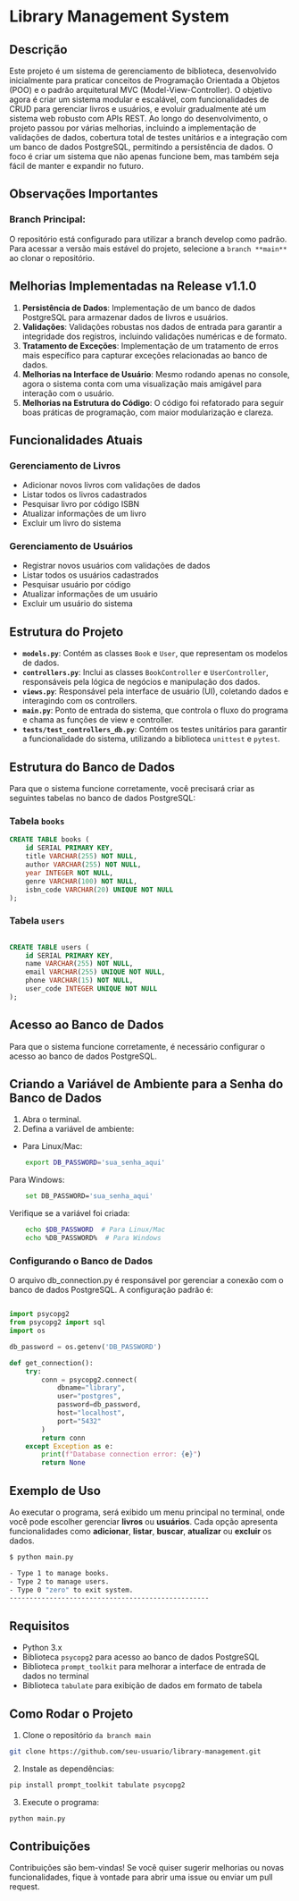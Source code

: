 # Library Management System


## Descrição

Este projeto é um sistema de gerenciamento de biblioteca, desenvolvido inicialmente para praticar conceitos de Programação Orientada a Objetos (POO) e o padrão arquitetural MVC (Model-View-Controller).
O objetivo agora é criar um sistema modular e escalável, com funcionalidades de CRUD para gerenciar livros e usuários, e evoluir gradualmente até um sistema web robusto com APIs REST.
Ao longo do desenvolvimento, o projeto passou por várias melhorias, incluindo a implementação de validações de dados, cobertura total de testes unitários e a integração com um banco de dados PostgreSQL, permitindo a persistência de dados. O foco é criar um sistema que não apenas funcione bem, mas também seja fácil de manter e expandir no futuro.

## Observações Importantes
### Branch Principal: 
O repositório está configurado para utilizar a branch develop como padrão. Para acessar a versão mais estável do projeto, selecione a `branch **main**` ao clonar o repositório.

## Melhorias Implementadas na Release v1.1.0

1. **Persistência de Dados**: Implementação de um banco de dados PostgreSQL para armazenar dados de livros e usuários.
2. **Validações**: Validações robustas nos dados de entrada para garantir a integridade dos registros, incluindo validações numéricas e de formato.
3. **Tratamento de Exceções**: Implementação de um tratamento de erros mais específico para capturar exceções relacionadas ao banco de dados.
4. **Melhorias na Interface de Usuário**: Mesmo rodando apenas no console, agora o sistema conta com uma visualização mais amigável para interação com o usuário.
5. **Melhorias na Estrutura do Código**: O código foi refatorado para seguir boas práticas de programação, com maior modularização e clareza.

## Funcionalidades Atuais

### Gerenciamento de Livros

- Adicionar novos livros com validações de dados
- Listar todos os livros cadastrados
- Pesquisar livro por código ISBN
- Atualizar informações de um livro
- Excluir um livro do sistema

### Gerenciamento de Usuários

- Registrar novos usuários com validações de dados
- Listar todos os usuários cadastrados
- Pesquisar usuário por código
- Atualizar informações de um usuário
- Excluir um usuário do sistema


## Estrutura do Projeto

- **`models.py`**: Contém as classes `Book` e `User`, que representam os modelos de dados.
- **`controllers.py`**: Inclui as classes `BookController` e `UserController`, responsáveis pela lógica de negócios e manipulação dos dados.
- **`views.py`**: Responsável pela interface de usuário (UI), coletando dados e interagindo com os controllers.
- **`main.py`**: Ponto de entrada do sistema, que controla o fluxo do programa e chama as funções de view e controller.
- **`tests/test_controllers_db.py`**: Contém os testes unitários para garantir a funcionalidade do sistema, utilizando a biblioteca `unittest` e `pytest`.

## Estrutura do Banco de Dados

Para que o sistema funcione corretamente, você precisará criar as seguintes tabelas no banco de dados PostgreSQL:

### Tabela `books`

```sql
CREATE TABLE books (
    id SERIAL PRIMARY KEY,
    title VARCHAR(255) NOT NULL,
    author VARCHAR(255) NOT NULL,
    year INTEGER NOT NULL,
    genre VARCHAR(100) NOT NULL,
    isbn_code VARCHAR(20) UNIQUE NOT NULL
);
```

### Tabela `users`

```sql

CREATE TABLE users (
    id SERIAL PRIMARY KEY,
    name VARCHAR(255) NOT NULL,
    email VARCHAR(255) UNIQUE NOT NULL,
    phone VARCHAR(15) NOT NULL,
    user_code INTEGER UNIQUE NOT NULL
);
```

## Acesso ao Banco de Dados

Para que o sistema funcione corretamente, é necessário configurar o acesso ao banco de dados PostgreSQL.

## Criando a Variável de Ambiente para a Senha do Banco de Dados

1. Abra o terminal.
2. Defina a variável de ambiente:
- Para Linux/Mac:

```bash
    export DB_PASSWORD='sua_senha_aqui' 
```
Para Windows:

```bash
    set DB_PASSWORD='sua_senha_aqui'
```
Verifique se a variável foi criada:

```bash
    echo $DB_PASSWORD  # Para Linux/Mac
    echo %DB_PASSWORD%  # Para Windows
```

### Configurando o Banco de Dados

O arquivo db_connection.py é responsável por gerenciar a conexão com o banco de dados PostgreSQL. A configuração padrão é:

```python

import psycopg2
from psycopg2 import sql
import os

db_password = os.getenv('DB_PASSWORD')

def get_connection():
    try:
        conn = psycopg2.connect(
            dbname="library",
            user="postgres",
            password=db_password,
            host="localhost",
            port="5432"
        )
        return conn
    except Exception as e:
        print(f"Database connection error: {e}")
        return None
```

## Exemplo de Uso

Ao executar o programa, será exibido um menu principal no terminal, onde você pode escolher gerenciar **livros** ou **usuários**. Cada opção apresenta funcionalidades como **adicionar**, **listar**, **buscar**, **atualizar** ou **excluir** os dados.

```bash
$ python main.py

- Type 1 to manage books.
- Type 2 to manage users.
- Type 0 "zero" to exit system.
--------------------------------------------------
```

## Requisitos

- Python 3.x
- Biblioteca `psycopg2` para acesso ao banco de dados PostgreSQL
- Biblioteca `prompt_toolkit` para melhorar a interface de entrada de dados no terminal
- Biblioteca `tabulate` para exibição de dados em formato de tabela

## Como Rodar o Projeto

1. Clone o repositório `da branch main`

```bash
git clone https://github.com/seu-usuario/library-management.git
```

2. Instale as dependências:

```bash
pip install prompt_toolkit tabulate psycopg2
```

3. Execute o programa:

```bash
python main.py
```

## Contribuições

Contribuições são bem-vindas! Se você quiser sugerir melhorias ou novas funcionalidades, fique à vontade para abrir uma issue ou enviar um pull request.